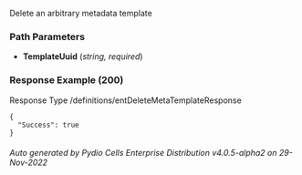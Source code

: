 






 
Delete an arbitrary metadata template  


### Path Parameters

 - **TemplateUuid** (_string, required_) 




### Response Example (200)
Response Type /definitions/entDeleteMetaTemplateResponse

```
{
  "Success": true
}
```




###### Auto generated by Pydio Cells Enterprise Distribution v4.0.5-alpha2 on 29-Nov-2022

